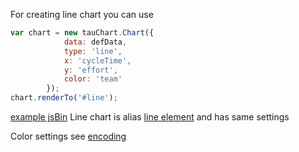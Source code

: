 For creating line chart you can use
```javascript
var chart = new tauChart.Chart({
            data: defData,
            type: 'line',
            x: 'cycleTime',
            y: 'effort',
            color: 'team'
        });
chart.renderTo('#line');
```
[example jsBin](http://jsbin.com/hogoci/15/embed?output&height=500px)
Line chart is alias [line element](../advanced/elements.md) and has same settings

Color settings see [encoding](../advanced/encoding.md)